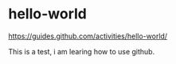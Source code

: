 # hello-world
https://guides.github.com/activities/hello-world/

This is a test, i am learing how to use github.
